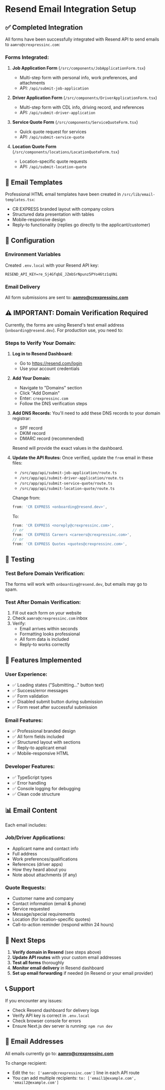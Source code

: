 # Resend Email Integration Setup

## ✅ Completed Integration

All forms have been successfully integrated with Resend API to send emails to `aamro@crexpressinc.com`:

### Forms Integrated:
1. **Job Application Form** (`/src/components/JobApplicationForm.tsx`)
   - Multi-step form with personal info, work preferences, and attachments
   - API: `/api/submit-job-application`

2. **Driver Application Form** (`/src/components/DriverApplicationForm.tsx`)
   - Multi-step form with CDL info, driving record, and references
   - API: `/api/submit-driver-application`

3. **Service Quote Form** (`/src/components/ServiceQuoteForm.tsx`)
   - Quick quote request for services
   - API: `/api/submit-service-quote`

4. **Location Quote Form** (`/src/components/locations/LocationQuoteForm.tsx`)
   - Location-specific quote requests
   - API: `/api/submit-location-quote`

## 📧 Email Templates

Professional HTML email templates have been created in `/src/lib/email-templates.tsx`:
- CR EXPRESS branded layout with company colors
- Structured data presentation with tables
- Mobile-responsive design
- Reply-to functionality (replies go directly to the applicant/customer)

## 🔧 Configuration

### Environment Variables
Created `.env.local` with your Resend API key:
```
RESEND_API_KEY=re_Sj4GfqbE_JZmbSrNpunz5PYo46tz1qXNi
```

### Email Delivery
All form submissions are sent to: **aamro@crexpressinc.com**

## ⚠️ IMPORTANT: Domain Verification Required

Currently, the forms are using Resend's test email address (`onboarding@resend.dev`). For production use, you need to:

### Steps to Verify Your Domain:

1. **Log in to Resend Dashboard:**
   - Go to https://resend.com/login
   - Use your account credentials

2. **Add Your Domain:**
   - Navigate to "Domains" section
   - Click "Add Domain"
   - Enter: `crexpressinc.com`
   - Follow the DNS verification steps

3. **Add DNS Records:**
   You'll need to add these DNS records to your domain registrar:
   - SPF record
   - DKIM record
   - DMARC record (recommended)

   Resend will provide the exact values in the dashboard.

4. **Update the API Routes:**
   Once verified, update the `from` email in these files:
   - `/src/app/api/submit-job-application/route.ts`
   - `/src/app/api/submit-driver-application/route.ts`
   - `/src/app/api/submit-service-quote/route.ts`
   - `/src/app/api/submit-location-quote/route.ts`

   Change from:
   ```typescript
   from: 'CR EXPRESS <onboarding@resend.dev>',
   ```

   To:
   ```typescript
   from: 'CR EXPRESS <noreply@crexpressinc.com>',
   // or
   from: 'CR EXPRESS Careers <careers@crexpressinc.com>',
   // or
   from: 'CR EXPRESS Quotes <quotes@crexpressinc.com>',
   ```

## 🚀 Testing

### Test Before Domain Verification:
The forms will work with `onboarding@resend.dev`, but emails may go to spam.

### Test After Domain Verification:
1. Fill out each form on your website
2. Check `aamro@crexpressinc.com` inbox
3. Verify:
   - Email arrives within seconds
   - Formatting looks professional
   - All form data is included
   - Reply-to works correctly

## 📱 Features Implemented

### User Experience:
- ✅ Loading states ("Submitting..." button text)
- ✅ Success/error messages
- ✅ Form validation
- ✅ Disabled submit button during submission
- ✅ Form reset after successful submission

### Email Features:
- ✅ Professional branded design
- ✅ All form fields included
- ✅ Structured layout with sections
- ✅ Reply-to applicant email
- ✅ Mobile-responsive HTML

### Developer Features:
- ✅ TypeScript types
- ✅ Error handling
- ✅ Console logging for debugging
- ✅ Clean code structure

## 📊 Email Content

Each email includes:

### Job/Driver Applications:
- Applicant name and contact info
- Full address
- Work preferences/qualifications
- References (driver apps)
- How they heard about you
- Note about attachments (if any)

### Quote Requests:
- Customer name and company
- Contact information (email & phone)
- Service requested
- Message/special requirements
- Location (for location-specific quotes)
- Call-to-action reminder (respond within 24 hours)

## 🔄 Next Steps

1. **Verify domain in Resend** (see steps above)
2. **Update API routes** with your custom email addresses
3. **Test all forms** thoroughly
4. **Monitor email delivery** in Resend dashboard
5. **Set up email forwarding** if needed (in Resend or your email provider)

## 📞 Support

If you encounter any issues:
- Check Resend dashboard for delivery logs
- Verify API key is correct in `.env.local`
- Check browser console for errors
- Ensure Next.js dev server is running: `npm run dev`

## 🎯 Email Addresses

All emails currently go to: **aamro@crexpressinc.com**

To change recipient:
- Edit the `to: ['aamro@crexpressinc.com']` line in each API route
- You can add multiple recipients: `to: ['email1@example.com', 'email2@example.com']`
